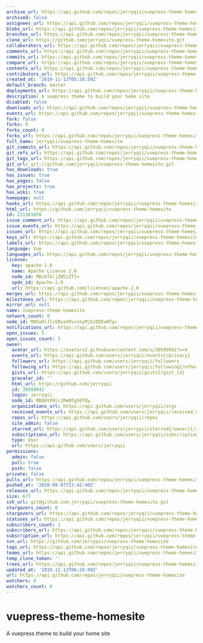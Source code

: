 ```yaml
---
archive_url: https://api.github.com/repos/jerryqii/vuepress-theme-homesite/{archive_format}{/ref}
archived: false
assignees_url: https://api.github.com/repos/jerryqii/vuepress-theme-homesite/assignees{/user}
blobs_url: https://api.github.com/repos/jerryqii/vuepress-theme-homesite/git/blobs{/sha}
branches_url: https://api.github.com/repos/jerryqii/vuepress-theme-homesite/branches{/branch}
clone_url: https://github.com/jerryqii/vuepress-theme-homesite.git
collaborators_url: https://api.github.com/repos/jerryqii/vuepress-theme-homesite/collaborators{/collaborator}
comments_url: https://api.github.com/repos/jerryqii/vuepress-theme-homesite/comments{/number}
commits_url: https://api.github.com/repos/jerryqii/vuepress-theme-homesite/commits{/sha}
compare_url: https://api.github.com/repos/jerryqii/vuepress-theme-homesite/compare/{base}...{head}
contents_url: https://api.github.com/repos/jerryqii/vuepress-theme-homesite/contents/{+path}
contributors_url: https://api.github.com/repos/jerryqii/vuepress-theme-homesite/contributors
created_at: '2019-11-13T05:38:50Z'
default_branch: master
deployments_url: https://api.github.com/repos/jerryqii/vuepress-theme-homesite/deployments
description: A vuepress theme to build your home site
disabled: false
downloads_url: https://api.github.com/repos/jerryqii/vuepress-theme-homesite/downloads
events_url: https://api.github.com/repos/jerryqii/vuepress-theme-homesite/events
fork: false
forks: 0
forks_count: 0
forks_url: https://api.github.com/repos/jerryqii/vuepress-theme-homesite/forks
full_name: jerryqii/vuepress-theme-homesite
git_commits_url: https://api.github.com/repos/jerryqii/vuepress-theme-homesite/git/commits{/sha}
git_refs_url: https://api.github.com/repos/jerryqii/vuepress-theme-homesite/git/refs{/sha}
git_tags_url: https://api.github.com/repos/jerryqii/vuepress-theme-homesite/git/tags{/sha}
git_url: git://github.com/jerryqii/vuepress-theme-homesite.git
has_downloads: true
has_issues: true
has_pages: false
has_projects: true
has_wiki: true
homepage: null
hooks_url: https://api.github.com/repos/jerryqii/vuepress-theme-homesite/hooks
html_url: https://github.com/jerryqii/vuepress-theme-homesite
id: 221381058
issue_comment_url: https://api.github.com/repos/jerryqii/vuepress-theme-homesite/issues/comments{/number}
issue_events_url: https://api.github.com/repos/jerryqii/vuepress-theme-homesite/issues/events{/number}
issues_url: https://api.github.com/repos/jerryqii/vuepress-theme-homesite/issues{/number}
keys_url: https://api.github.com/repos/jerryqii/vuepress-theme-homesite/keys{/key_id}
labels_url: https://api.github.com/repos/jerryqii/vuepress-theme-homesite/labels{/name}
language: Vue
languages_url: https://api.github.com/repos/jerryqii/vuepress-theme-homesite/languages
license:
  key: apache-2.0
  name: Apache License 2.0
  node_id: MDc6TGljZW5zZTI=
  spdx_id: Apache-2.0
  url: https://api.github.com/licenses/apache-2.0
merges_url: https://api.github.com/repos/jerryqii/vuepress-theme-homesite/merges
milestones_url: https://api.github.com/repos/jerryqii/vuepress-theme-homesite/milestones{/number}
mirror_url: null
name: vuepress-theme-homesite
network_count: 0
node_id: MDEwOlJlcG9zaXRvcnkyMjEzODEwNTg=
notifications_url: https://api.github.com/repos/jerryqii/vuepress-theme-homesite/notifications{?since,all,participating}
open_issues: 5
open_issues_count: 5
owner:
  avatar_url: https://avatars2.githubusercontent.com/u/30589942?v=4
  events_url: https://api.github.com/users/jerryqii/events{/privacy}
  followers_url: https://api.github.com/users/jerryqii/followers
  following_url: https://api.github.com/users/jerryqii/following{/other_user}
  gists_url: https://api.github.com/users/jerryqii/gists{/gist_id}
  gravatar_id: ''
  html_url: https://github.com/jerryqii
  id: 30589942
  login: jerryqii
  node_id: MDQ6VXNlcjMwNTg5OTQy
  organizations_url: https://api.github.com/users/jerryqii/orgs
  received_events_url: https://api.github.com/users/jerryqii/received_events
  repos_url: https://api.github.com/users/jerryqii/repos
  site_admin: false
  starred_url: https://api.github.com/users/jerryqii/starred{/owner}{/repo}
  subscriptions_url: https://api.github.com/users/jerryqii/subscriptions
  type: User
  url: https://api.github.com/users/jerryqii
permissions:
  admin: false
  pull: true
  push: false
private: false
pulls_url: https://api.github.com/repos/jerryqii/vuepress-theme-homesite/pulls{/number}
pushed_at: '2020-08-07T23:42:40Z'
releases_url: https://api.github.com/repos/jerryqii/vuepress-theme-homesite/releases{/id}
size: 677
ssh_url: git@github.com:jerryqii/vuepress-theme-homesite.git
stargazers_count: 0
stargazers_url: https://api.github.com/repos/jerryqii/vuepress-theme-homesite/stargazers
statuses_url: https://api.github.com/repos/jerryqii/vuepress-theme-homesite/statuses/{sha}
subscribers_count: 1
subscribers_url: https://api.github.com/repos/jerryqii/vuepress-theme-homesite/subscribers
subscription_url: https://api.github.com/repos/jerryqii/vuepress-theme-homesite/subscription
svn_url: https://github.com/jerryqii/vuepress-theme-homesite
tags_url: https://api.github.com/repos/jerryqii/vuepress-theme-homesite/tags
teams_url: https://api.github.com/repos/jerryqii/vuepress-theme-homesite/teams
temp_clone_token: ''
trees_url: https://api.github.com/repos/jerryqii/vuepress-theme-homesite/git/trees{/sha}
updated_at: '2019-11-13T06:26:09Z'
url: https://api.github.com/repos/jerryqii/vuepress-theme-homesite
watchers: 0
watchers_count: 0
---
```


# vuepress-theme-homesite
A vuepress theme to build your home site
